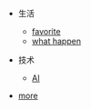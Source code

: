 - 生活
  - [favorite](./life/favorite)
  - [what happen](./life/what-happen)

- 技术
  - [AI](./tech/AI)

- [more](more)